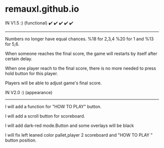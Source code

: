 # remauxl.github.io

IN V1.5 :) (functional) ✔️ ✔️ ✔️ ✔️ ✔️ 
****************************************************************************
Numbers no longer have equal chances. %18 for 2,3,4  %20 for 1 and %13 for 5,6.

When someone reaches the final score, the game will restarts by itself after certain delay.

When one player reach to the final score, there is no more needed to press hold button for this player.

Players will be able to adjust game's final score.


IN V2.0 :)   (appearance)	
****************************************************************************
I will add a function for "HOW TO PLAY" button. 

I will add a scroll button for scoreboard.

I will add dark-red mode.Button and some overlays will be black

I will fix left leaned color pallet,player 2 scoreboard and "HOW TO PLAY " button position.
